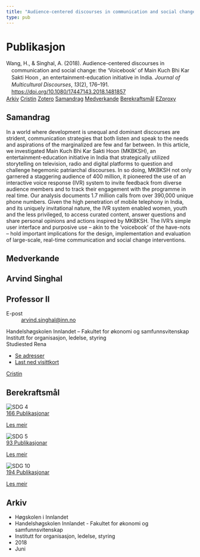 ```yaml
---
title: "Audience-centered discourses in communication and social change: the ‘Voicebook’ of Main Kuch Bhi Kar Sakti Hoon , an entertainment-education initiative in India"
type: pub
---
```

<h1>Publikasjon</h1>
<article id="csl-bib-container-DIPSMHS8" class="csl-bib-container">
  <div class="csl-bib-body" style="line-height: 1.35; padding-left: 1em; text-indent:-1em;">
  <div class="csl-entry">Wang, H., &amp; Singhal, A. (2018). Audience-centered discourses in communication and social change: the &#x2018;Voicebook&#x2019; of Main Kuch Bhi Kar Sakti Hoon , an entertainment-education initiative in India. <i>Journal of Multicultural Discourses</i>, <i>13</i>(2), 176&#x2013;191. <a href="https://doi.org/10.1080/17447143.2018.1481857">https://doi.org/10.1080/17447143.2018.1481857</a></div>
</div>
  <div class="csl-bib-buttons">
    <a href="#taxonomy-article-DIPSMHS8" class="csl-bib-button">Arkiv</a>
    <a href="https://app.cristin.no/results/show.jsf?id=1593280" alt="Cristin URL" class="csl-bib-button">Cristin</a>
    <a href="http://zotero.org/groups/5022929/items/DIPSMHS8" alt="Zotero URL" class="csl-bib-button">Zotero</a>
    <a href="#abstract-article-DIPSMHS8" class="csl-bib-button">Samandrag</a>
    <a href="#contributors-article-DIPSMHS8" class="csl-bib-button">Medverkande</a>
    <a href="#sdg-article-DIPSMHS8" class="csl-bib-button">Berekraftsmål</a>
    <a href="http://ezproxy.inn.no/login?url=https://doi.org/10.1080/17447143.2018.1481857" class="csl-bib-button">EZproxy</a>
  </div>
  <div id="csl-bib-meta-container-DIPSMHS8"></div>
</article>
<div id="csl-bib-meta-DIPSMHS8" class="csl-bib-meta">
  <article id="abstract-article-DIPSMHS8" class="abstract-article">
    <h1>Samandrag</h1>
    In a world where development is unequal and dominant discourses are strident, communication strategies that both listen and speak to the needs and aspirations of the marginalized are few and far between. In this article, we investigated Main Kuch Bhi Kar Sakti Hoon (MKBKSH), an entertainment-education initiative in India that strategically utilized storytelling on television, radio and digital platforms to question and challenge hegemonic patriarchal discourses. In so doing, MKBKSH not only garnered a staggering audience of 400 million, it pioneered the use of an interactive voice response (IVR) system to invite feedback from diverse audience members and to track their engagement with the programme in real time. Our analysis documents 1.7 million calls from over 390,000 unique phone numbers. Given the high penetration of mobile telephony in India, and its uniquely invitational nature, the IVR system enabled women, youth and the less privileged, to access curated content, answer questions and share personal opinions and actions inspired by MKBKSH. The IVR’s simple user interface and purposive use – akin to the ‘voicebook’ of the have-nots – hold important implications for the design, implementation and evaluation of large-scale, real-time communication and social change interventions.
  </article>
  <article id="contributors-article-DIPSMHS8" class="contributors-article">
    <h1>Medverkande</h1>
    <div class="personas">
<div class="vrtx-hinn-person-card">
<div class="photo">
<i class="lar la-user-circle missing-person"></i>
</div>
<div class="info">
<hgroup><h1>Arvind Singhal</h1>
<h2>Professor II</h2>
</hgroup><dl>
<dt>E-post</dt>
<dd>
<a href="mailto:arvind.singhal@inn.no">arvind.singhal@inn.no</a>
</dd>
</dl>
<p>
Handelshøgskolen Innlandet – Fakultet for økonomi og samfunnsvitenskap<br>
Institutt for organisasjon, ledelse, styring<br>
Studiested Rena
</p>
<ul class="vrtx-hinn-links">
<li><a href="https://www.inn.no/finn-en-ansatt/arvind-singhal.html#vrtx-hinn-addresses">Se adresser</a></li>
<li><a href="https://www.inn.no/finn-en-ansatt/arvind-singhal.html?vrtx=vcf">Last ned visittkort</a></li>
</ul>
</div>
</div>
<a href="https://app.cristin.no/persons/show.jsf?id=863653" alt="Cristin URL" class="personas-cristin">Cristin</a>
</div>
  </article>
  <article id="sdg-article-DIPSMHS8" class="sdg-article">
    <h1>Berekraftsmål</h1>
    <div class="sdg-container"><div id="sdg4" class="sdg">
<img src="{{< params subfolder >}}images/sdg/sdg04_no.png" class="image" alt="SDG 4">
<div class="sdg-overlay">
<a href="{{< params subfolder >}}no/archive/?sdg=4#archive" class="sdg-publication-count"><span>166</span> Publikasjonar</a>
<p><a href="https://www.fn.no/om-fn/fns-baerekraftsmaal/god-utdanning?lang=nno-NO" class="sdg-read-more">Les meir</a></p>
</div>
</div> <div id="sdg5" class="sdg">
<img src="{{< params subfolder >}}images/sdg/sdg05_no.png" class="image" alt="SDG 5">
<div class="sdg-overlay">
<a href="{{< params subfolder >}}no/archive/?sdg=5#archive" class="sdg-publication-count"><span>93</span> Publikasjonar</a>
<p><a href="https://www.fn.no/om-fn/fns-baerekraftsmaal/likestilling-mellom-kjoennene?lang=nno-NO" class="sdg-read-more">Les meir</a></p>
</div>
</div> <div id="sdg10" class="sdg">
<img src="{{< params subfolder >}}images/sdg/sdg10_no.png" class="image" alt="SDG 10">
<div class="sdg-overlay">
<a href="{{< params subfolder >}}no/archive/?sdg=10#archive" class="sdg-publication-count"><span>194</span> Publikasjonar</a>
<p><a href="https://www.fn.no/om-fn/fns-baerekraftsmaal/mindre-ulikhet?lang=nno-NO" class="sdg-read-more">Les meir</a></p>
</div>
</div></div>
  </article>
  <article id="taxonomy-article-DIPSMHS8" class="taxonomy-article">
    <h1>Arkiv</h1>
    <ul>
      <li>Høgskolen i Innlandet</li>
      <li>Handelshøgskolen Innlandet - Fakultet for økonomi og samfunnsvitenskap</li>
      <li>Institutt for organisasjon, ledelse, styring</li>
      <li>2018</li>
      <li>Juni</li>
    </ul>
  </article>
</div>
